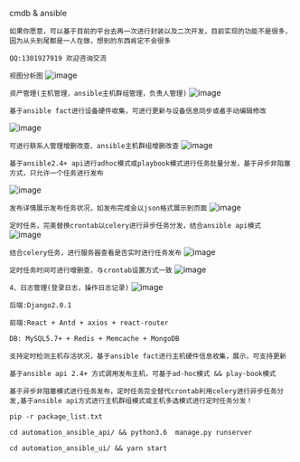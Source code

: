 cmdb & ansible 

``如果你愿意，可以基于目前的平台去再一次进行封装以及二次开发，目前实现的功能不是很多，因为从头到尾都是一人在做，想到的东西肯定不会很多``

``QQ:1301927919 欢迎咨询交流``

``视图分析图``
![image](https://github.com/YuZongYangHi/ansible-cmdb/blob/master/image/number1.gif)


``资产管理(主机管理，ansible主机群组管理，负责人管理)``
![image](https://github.com/YuZongYangHi/ansible-cmdb/blob/master/image/number2.gif)

``基于ansible fact进行设备硬件收集，可进行更新与设备信息同步或者手动编辑修改``

![image](https://github.com/YuZongYangHi/ansible-cmdb/blob/master/image/number3.gif)

``可进行联系人管理增删改查、ansible主机群组增删改查``
![image](https://github.com/YuZongYangHi/ansible-cmdb/blob/master/image/number4.gif)


``基于ansible2.4+ api进行adhoc模式或playbook模式进行任务批量分发，基于异步非阻塞方式，只允许一个任务进行发布``

![image](https://github.com/YuZongYangHi/ansible-cmdb/blob/master/image/number5.gif)

``发布详情展示发布任务状况，如发布完成会以json格式展示到页面``
![image](https://github.com/YuZongYangHi/ansible-cmdb/blob/master/image/number6.gif)

``定时任务，完美替换crontab以celery进行异步任务分发，结合ansible api模式``
![image](https://github.com/YuZongYangHi/ansible-cmdb/blob/master/image/number7.gif)

``结合celery任务，进行服务器查看是否实时进行任务发布``
![image](https://github.com/YuZongYangHi/ansible-cmdb/blob/master/image/number8.gif)

``定时任务时间可进行增删查，与crontab设置方式一致``
![image](https://github.com/YuZongYangHi/ansible-cmdb/blob/master/image/number9.gif)

``4、日志管理(登录日志，操作日志记录)``
![image](https://github.com/YuZongYangHi/ansible-cmdb/blob/master/image/number10.png)

``后端:Django2.0.1``

``前端:React + Antd + axios + react-router``

``DB: MySQL5.7+ + Redis + Memcache + MongoDB``

``
支持定时检测主机存活状况，基于ansible fact进行主机硬件信息收集，展示，可支持更新
``

``
基于ansible api 2.4+ 方式调用发布主机，可基于ad-hoc模式 && play-book模式
``


``
基于异步非阻塞模式进行任务发布，定时任务完全替代crontab利用celery进行异步任务分发,基于ansible api方式进行主机群组模式或主机多选模式进行定时任务分发！
``

``
pip -r package_list.txt
``

``
cd automation_ansible_api/ && python3.6  manage.py runserver
``

``
cd automation_ansible_ui/ && yarn start 
``





